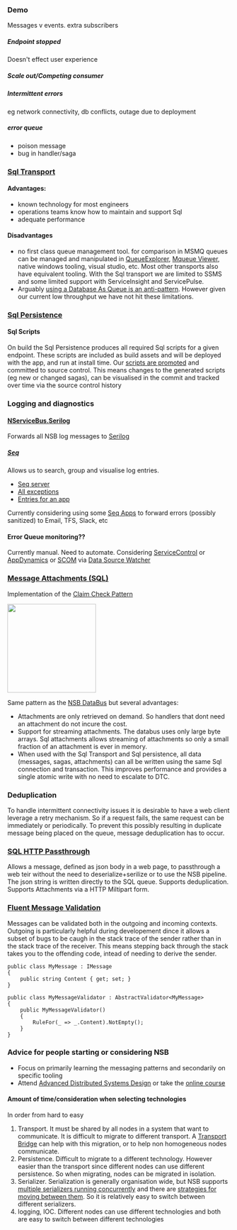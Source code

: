 ### Demo

Messages v events. extra subscribers

##### Endpoint stopped

Doesn't effect user experience

##### Scale out/Competing consumer

##### Intermittent errors

eg network connectivity, db conflicts, outage due to deployment

##### error queue

* poison message
* bug in handler/saga




### [Sql Transport](https://docs.particular.net/transports/sql/)

#### Advantages:

 * known technology for most engineers
 * operations teams know how to maintain and support Sql
 * adequate performance

#### Disadvantages

* no first class queue management tool. for comparison in MSMQ queues can be managed and manipulated in [QueueExplorer](https://www.cogin.com/mq/), [Mqueue Viewer](https://www.mqueue.net/), native windows tooling, visual studio, etc. Most other transports also have equivalent tooling. With the Sql transport we are limited to SSMS and some limited support with ServiceInsight and ServicePulse.
* Arguably [using a Database As Queue is an anti-pattern](http://mikehadlow.blogspot.com/2012/04/database-as-queue-anti-pattern.html). However given our current low throughput we have not hit these limitations.

### [Sql Persistence](https://docs.particular.net/persistence/sql/)

#### Sql Scripts

On build the Sql Persistence produces all required Sql scripts for a given endpoint. These scripts are included as build assets and will be deployed with the app, and run at install time. Our [scripts are promoted](https://docs.particular.net/persistence/sql/controlling-script-generation#promotion) and committed to source control. This means changes to the generated scripts (eg new or changed sagas), can be visualised in the commit and tracked over time via the source control history

### Logging and diagnostics

#### [NServiceBus.Serilog](https://github.com/NServiceBusExtensions/NServiceBus.Serilog)

Forwards all NSB log messages to [Serilog](https://serilog.net/)

##### [Seq](https://getseq.net/)

Allows us to search, group and visualise log entries.

 * [Seq server](http://seq-dfc.cloud9.cabnet:5341/#/events)
 * [All exceptions](http://seq-dfc.cloud9.cabnet:5341/#/events?intersect=signal-m33303)
 * [Entries for an app](http://seq-dfc.cloud9.cabnet:5341/#/events?intersect=signal-322)

Currently considering using some [Seq Apps](https://docs.getseq.net/docs/installing-seq-apps) to forward errors (possibly sanitized) to Email, TFS, Slack, etc

#### Error Queue monitoring??

Currently manual. Need to automate. Considering [ServiceControl](https://docs.particular.net/servicecontrol/) or [AppDynamics](https://www.appdynamics.com/) or [SCOM](https://docs.microsoft.com/en-au/system-center/) via [Data Source Watcher](https://docs.microsoft.com/en-us/previous-versions/system-center/system-center-2012-R2/hh457575(v=sc.12)#watcher-nodes)

### [Message Attachments (SQL)](https://docs.particular.net/nservicebus/messaging/attachments-sql)

Implementation of the [Claim Check Pattern](https://www.enterpriseintegrationpatterns.com/patterns/messaging/StoreInLibrary.html)

<img src="https://www.enterpriseintegrationpatterns.com/img/StoreInLibrary.gif" style="height:200px"/>


Same pattern as the  [NSB DataBus](https://docs.particular.net/nservicebus/messaging/databus/) but several advantages:

 * Attachments are only retrieved on demand. So handlers that dont need an attachment do not incure the cost.
 * Support for streaming attachments. The databus uses only large byte arrays. Sql attachments allows streaming of attachments so only a small fraction of an attachment is ever in memory.
 * When used with the Sql Transport and Sql persistence, all data (messages, sagas, attachments) can all be written using the same Sql connection and transaction. This improves performance and provides a single atomic write with no need to escalate to DTC.

### Deduplication

To handle intermittent connectivity issues it is desirable to have a web client leverage a retry mechanism. So if a request fails, the same request can be immediately or periodically. To prevent this possibly resulting in duplicate message being placed on the queue, message deduplication has to occur.

### [SQL HTTP Passthrough](https://docs.particular.net/transports/sql/sql-http-passthrough)

Allows a message, defined as json body in a web page, to passthrough a web teir without the need to deserialize+serilize or to use the NSB pipeline. The json string is written directly to the SQL queue. Supports deduplication. Supports Attachments via a HTTP Miltipart form.

### [Fluent Message Validation](https://docs.particular.net/nservicebus/messaging/validation-fluentvalidation)

Messages can be validated both in the outgoing and incoming contexts. Outgoing is particularly helpful during developement dince it allows a subset of bugs to be caugh in the stack trace of the sender rather than in the stack trace of the receiver. This means stepping back through the stack takes you to the offending code, intead of needing to derive the sender. 

```
public class MyMessage : IMessage
{
    public string Content { get; set; }
}

public class MyMessageValidator : AbstractValidator<MyMessage>
{
    public MyMessageValidator()
    {
        RuleFor(_ => _.Content).NotEmpty();
    }
}
```

### Advice for people starting or considering NSB

 * Focus on primarily learning the messaging patterns and secondarily on specific tooling
 * Attend [Advanced Distributed Systems Design](https://particular.net/adsd) or take the [online course](https://learn-particular.thinkific.com/courses/adsd-online)

#### Amount of time/consideration when selecting technologies

In order from hard to easy

 1. Transport. It must be shared by all nodes in a system that want to communicate. It is difficult to migrate to different transport. A [Transport Bridge](https://docs.particular.net/nservicebus/bridge/) can help with this migration, or to help non homogeneous nodes communicate.
 2. Persistence. Difficult to migrate to a different technology. However easier than the transport since different nodes can use different persistence. So when migrating, nodes can be migrated in isolation.
 3. Serializer. Serialization is generally organisation wide, but NSB supports [multiple serializers running concurrently](https://docs.particular.net/nservicebus/serialization/#specifying-additional-deserializers) and there are [strategies for moving between them](https://docs.particular.net/samples/serializers/transitioning-formats/).   So it is relatively easy to switch between different serializers.
 4. logging, IOC.  Different nodes can use different technologies and both are easy to switch between different technologies